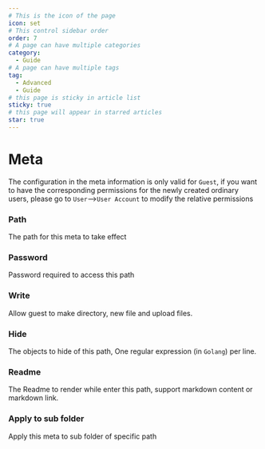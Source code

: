 ```yaml
---
# This is the icon of the page
icon: set
# This control sidebar order
order: 7
# A page can have multiple categories
category:
  - Guide
# A page can have multiple tags
tag:
  - Advanced
  - Guide
# this page is sticky in article list
sticky: true
# this page will appear in starred articles
star: true
---
```


# Meta
The configuration in the meta information is only valid for `Guest`, if you want to have the corresponding permissions for the newly created ordinary users, please go to `User`-->`User Account` to modify the relative permissions

### Path

The path for this meta to take effect
### Password
Password required to access this path
### Write
Allow guest to make directory, new file and upload files.
### Hide
The objects to hide of this path, One regular expression (in `Golang`) per line.
### Readme
The Readme to render while enter this path, support markdown content or markdown link.
### Apply to sub folder
Apply this meta to sub folder of specific path